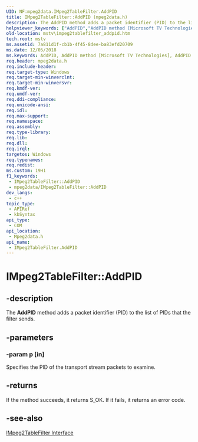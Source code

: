 ```yaml
---
UID: NF:mpeg2data.IMpeg2TableFilter.AddPID
title: IMpeg2TableFilter::AddPID (mpeg2data.h)
description: The AddPID method adds a packet identifier (PID) to the list of PIDs that the filter sends.
helpviewer_keywords: ["AddPID","AddPID method [Microsoft TV Technologies]","AddPID method [Microsoft TV Technologies]","IMpeg2TableFilter interface","IMpeg2TableFilter interface [Microsoft TV Technologies]","AddPID method","IMpeg2TableFilter.AddPID","IMpeg2TableFilter::AddPID","IMpeg2TableFilterAddPID","mpeg2data/IMpeg2TableFilter::AddPID","mstv.impeg2tablefilter_addpid"]
old-location: mstv\impeg2tablefilter_addpid.htm
tech.root: mstv
ms.assetid: 7a811d1f-cb1b-4f45-8dee-ba83efd20709
ms.date: 12/05/2018
ms.keywords: AddPID, AddPID method [Microsoft TV Technologies], AddPID method [Microsoft TV Technologies],IMpeg2TableFilter interface, IMpeg2TableFilter interface [Microsoft TV Technologies],AddPID method, IMpeg2TableFilter.AddPID, IMpeg2TableFilter::AddPID, IMpeg2TableFilterAddPID, mpeg2data/IMpeg2TableFilter::AddPID, mstv.impeg2tablefilter_addpid
req.header: mpeg2data.h
req.include-header: 
req.target-type: Windows
req.target-min-winverclnt: 
req.target-min-winversvr: 
req.kmdf-ver: 
req.umdf-ver: 
req.ddi-compliance: 
req.unicode-ansi: 
req.idl: 
req.max-support: 
req.namespace: 
req.assembly: 
req.type-library: 
req.lib: 
req.dll: 
req.irql: 
targetos: Windows
req.typenames: 
req.redist: 
ms.custom: 19H1
f1_keywords:
 - IMpeg2TableFilter::AddPID
 - mpeg2data/IMpeg2TableFilter::AddPID
dev_langs:
 - c++
topic_type:
 - APIRef
 - kbSyntax
api_type:
 - COM
api_location:
 - Mpeg2data.h
api_name:
 - IMpeg2TableFilter.AddPID
---
```


# IMpeg2TableFilter::AddPID


## -description

The <b>AddPID</b> method adds a packet identifier (PID) to the list of PIDs that the filter sends.

## -parameters

### -param p [in]

Specifies the PID of the transport stream packets to examine.

## -returns

If the method succeeds, it returns S_OK. If it fails, it returns an error code.

## -see-also

<a href="/previous-versions/windows/desktop/api/mpeg2data/nn-mpeg2data-impeg2tablefilter">IMpeg2TableFilter Interface</a>